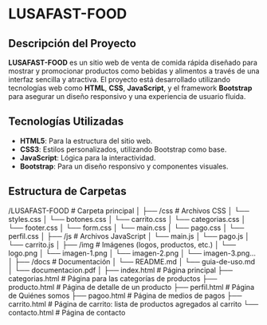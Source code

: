 #  LUSAFAST-FOOD

## Descripción del Proyecto
**LUSAFAST-FOOD** es un sitio web de venta de comida rápida diseñado para mostrar y promocionar productos como bebidas y alimentos a través de una interfaz sencilla y atractiva. El proyecto está desarrollado utilizando tecnologías web como **HTML**, **CSS**, **JavaScript**, y el framework **Bootstrap** para asegurar un diseño responsivo y una experiencia de usuario fluida.

## Tecnologías Utilizadas
- **HTML5**: Para la estructura del sitio web.
- **CSS3**: Estilos personalizados, utilizando Bootstrap como base.
- **JavaScript**: Lógica para la interactividad.
- **Bootstrap**: Para un diseño responsivo y componentes visuales.
  
## Estructura de Carpetas

/LUSAFAST-FOOD       # Carpeta principal
│
├── /css             # Archivos CSS
│   └── styles.css
│   └── botones.css
│   └── carrito.css
│   └── categorias.css
│   └── footer.css
│   └── form.css
│   └── main.css
│   └── pago.css
│   └── perfil.css
│
├── /js              # Archivos JavaScript
│   └── main.js
│   └── pago.js
│   └── carrito.js
│
├── /img             # Imágenes (logos, productos, etc.)
│   └── logo.png
│   └── imagen-1.png
│   └── imagen-2.png
│   └── imagen-3.png...
│
├── /docs            # Documentación
│   └── README.md
│   └── guia-de-uso.md
│   └── documentacion.pdf
│
├── index.html       # Página principal
├── categorias.html  # Página para las categorías de productos
├── producto.html    # Página de detalle de un producto
├── perfil.html      # Página de Quiénes somos
├── pagoo.html       # Página de medios de pagos
├── carrito.html     # Página de carrito: lista de productos agregados al carrito
└── contacto.html    # Página de contacto
